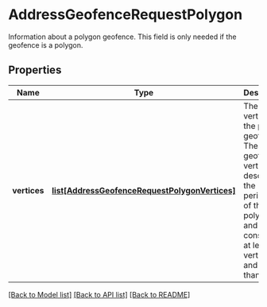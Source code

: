 # AddressGeofenceRequestPolygon

Information about a polygon geofence. This field is only needed if the geofence is a polygon.
## Properties
Name | Type | Description | Notes
------------ | ------------- | ------------- | -------------
**vertices** | [**list[AddressGeofenceRequestPolygonVertices]**](AddressGeofenceRequestPolygonVertices.md) | The vertices of the polygon geofence. These geofence vertices describe the perimeter of the polygon, and must consist of at least 3 vertices and less than 40. | [optional] 

[[Back to Model list]](../README.md#documentation-for-models) [[Back to API list]](../README.md#documentation-for-api-endpoints) [[Back to README]](../README.md)


